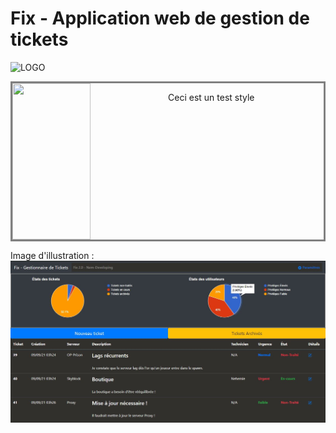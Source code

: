 # Fix - Application web de gestion de tickets
![LOGO]()



<div style="align-content: center; border: solid; border-color: grey; height: 250px;" >
      <img src="https://github.com/Nem-developing/Fix/blob/master/favicon.ico?raw=true" style="width: 50%; height: 100%; float: left;"></img>       
      <p style="width: 50%; height: 100%; float: left;">Ceci est un test style</p>
</div>

Image d'illustration :
![Image d'illustration](https://github.com/Nem-developing/Fix/blob/master/photos/Fix-illustration.JPG?raw=true)
